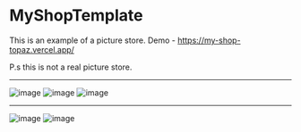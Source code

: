 # MyShopTemplate

This is an example of a picture store.
Demo - https://my-shop-topaz.vercel.app/

P.s this is not a real picture store.

<hr />

![image](https://user-images.githubusercontent.com/102516666/192602603-ff880559-8946-4c27-819d-1173d9e4d044.png)
![image](https://user-images.githubusercontent.com/102516666/192602393-bc7c57dc-5fda-4d11-b870-dfe96f55331d.png)
![image](https://user-images.githubusercontent.com/102516666/192602672-026f438f-69cc-47e7-bc28-0c5324c10403.png)

<hr />

![image](https://user-images.githubusercontent.com/102516666/192601198-f4bfcd04-29ff-483f-bcbb-8c8c2c1d0521.png)
![image](https://user-images.githubusercontent.com/102516666/192601261-be0f0d28-2a75-45ce-b435-4c8aeac4c945.png)
